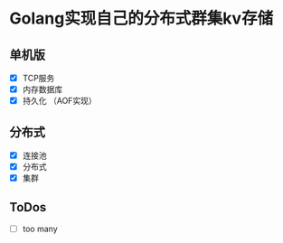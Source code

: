 # Golang实现自己的分布式群集kv存储

## 单机版
- [x] TCP服务
- [x] 内存数据库
- [x] 持久化 （AOF实现）

## 分布式
- [x] 连接池
- [x] 分布式
- [x] 集群

## ToDos
- [ ] too many